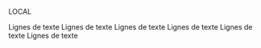 LOCAL

Lignes de texte 
Lignes de texte 
Lignes de texte 
Lignes de texte 
Lignes de texte 
Lignes de texte 
